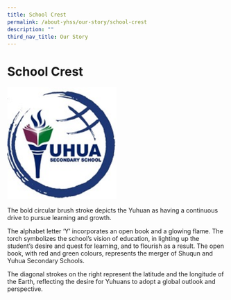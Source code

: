 ```yaml
---
title: School Crest
permalink: /about-yhss/our-story/school-crest
description: ""
third_nav_title: Our Story
---
```

# **School Crest**

<img src="/images/crest.png" 
     style="width:50%">

The bold circular brush stroke depicts the Yuhuan as having a continuous drive to pursue learning and growth.

The alphabet letter ‘Y’ incorporates an open book and a glowing flame. The torch symbolizes the school’s vision of education, in lighting up the student’s desire and quest for learning, and to flourish as a result. The open book, with red and green colours, represents the merger of Shuqun and Yuhua Secondary Schools.

The diagonal strokes on the right represent the latitude and the longitude of the Earth, reflecting the desire for Yuhuans to adopt a global outlook and perspective.
